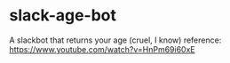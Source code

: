# slack-age-bot
A slackbot that returns your age (cruel, I know)
reference: https://www.youtube.com/watch?v=HnPm69i60xE
